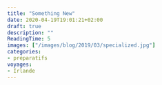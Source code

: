 ```yaml
---
title: "Something New"
date: 2020-04-19T19:01:21+02:00
draft: true
description: ""
ReadingTime: 5
images: ["/images/blog/2019/03/specialized.jpg"]
categories:
- préparatifs
voyages:
- Irlande
---
```


